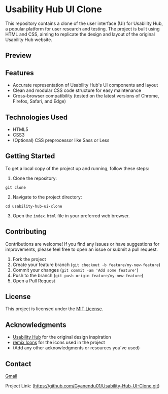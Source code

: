 
# Usability Hub UI Clone

This repository contains a clone of the user interface (UI) for Usability Hub, a popular platform for user research and testing. The project is built using HTML and CSS, aiming to replicate the design and layout of the original Usability Hub website.

## Preview

## Features
- Accurate representation of Usability Hub's UI components and layout
- Clean and modular CSS code structure for easy maintenance
- Cross-browser compatibility (tested on the latest versions of Chrome, Firefox, Safari, and Edge)

## Technologies Used

- HTML5
- CSS3
- (Optional) CSS preprocessor like Sass or Less

## Getting Started

To get a local copy of the project up and running, follow these steps:

1. Clone the repository:

```
git clone
```

2. Navigate to the project directory:

```
cd usability-hub-ui-clone
```

3. Open the `index.html` file in your preferred web browser.

## Contributing

Contributions are welcome! If you find any issues or have suggestions for improvements, please feel free to open an issue or submit a pull request.

1. Fork the project
2. Create your feature branch (`git checkout -b feature/my-new-feature`)
3. Commit your changes (`git commit -am 'Add some feature'`)
4. Push to the branch (`git push origin feature/my-new-feature`)
5. Open a Pull Request

## License

This project is licensed under the [MIT License](LICENSE).

## Acknowledgments

- [Usability Hub](https://usabilityhub.com/) for the original design inspiration
- [remix Icons](https://remixicons.com/) for the icons used in the project
- (Add any other acknowledgments or resources you've used)

## Contact
[Gmail ](gyanenduboitai2004@gmail.com)


Project Link: (https://github.com/Gyanendu01/Usability-Hub-UI-Clone.git)
